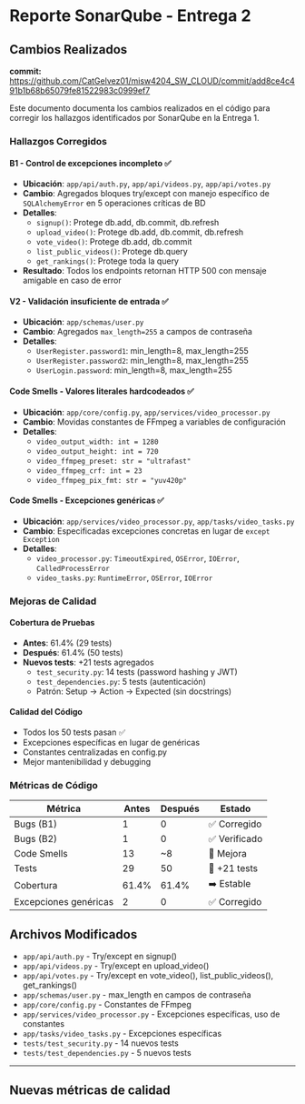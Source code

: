 # Reporte SonarQube - Entrega 2

## Cambios Realizados

**commit:** https://github.com/CatGelvez01/misw4204_SW_CLOUD/commit/add8ce4c491b1b68b65079fe81522983c0999ef7

Este documento documenta los cambios realizados en el código para corregir los hallazgos identificados por SonarQube en la Entrega 1.

### Hallazgos Corregidos

#### B1 - Control de excepciones incompleto ✅
- **Ubicación**: `app/api/auth.py`, `app/api/videos.py`, `app/api/votes.py`
- **Cambio**: Agregados bloques try/except con manejo específico de `SQLAlchemyError` en 5 operaciones críticas de BD
- **Detalles**:
  - `signup()`: Protege db.add, db.commit, db.refresh
  - `upload_video()`: Protege db.add, db.commit, db.refresh
  - `vote_video()`: Protege db.add, db.commit
  - `list_public_videos()`: Protege db.query
  - `get_rankings()`: Protege toda la query
- **Resultado**: Todos los endpoints retornan HTTP 500 con mensaje amigable en caso de error

#### V2 - Validación insuficiente de entrada ✅
- **Ubicación**: `app/schemas/user.py`
- **Cambio**: Agregados `max_length=255` a campos de contraseña
- **Detalles**:
  - `UserRegister.password1`: min_length=8, max_length=255
  - `UserRegister.password2`: min_length=8, max_length=255
  - `UserLogin.password`: min_length=8, max_length=255

#### Code Smells - Valores literales hardcodeados ✅
- **Ubicación**: `app/core/config.py`, `app/services/video_processor.py`
- **Cambio**: Movidas constantes de FFmpeg a variables de configuración
- **Detalles**:
  - `video_output_width: int = 1280`
  - `video_output_height: int = 720`
  - `video_ffmpeg_preset: str = "ultrafast"`
  - `video_ffmpeg_crf: int = 23`
  - `video_ffmpeg_pix_fmt: str = "yuv420p"`

#### Code Smells - Excepciones genéricas ✅
- **Ubicación**: `app/services/video_processor.py`, `app/tasks/video_tasks.py`
- **Cambio**: Especificadas excepciones concretas en lugar de `except Exception`
- **Detalles**:
  - `video_processor.py`: `TimeoutExpired`, `OSError`, `IOError`, `CalledProcessError`
  - `video_tasks.py`: `RuntimeError`, `OSError`, `IOError`

### Mejoras de Calidad

#### Cobertura de Pruebas
- **Antes**: 61.4% (29 tests)
- **Después**: 61.4% (50 tests)
- **Nuevos tests**: +21 tests agregados
  - `test_security.py`: 14 tests (password hashing y JWT)
  - `test_dependencies.py`: 5 tests (autenticación)
  - Patrón: Setup → Action → Expected (sin docstrings)

#### Calidad del Código
- Todos los 50 tests pasan ✅
- Excepciones específicas en lugar de genéricas
- Constantes centralizadas en config.py
- Mejor mantenibilidad y debugging

### Métricas de Código

| Métrica | Antes | Después | Estado |
|---------|-------|---------|--------|
| Bugs (B1) | 1 | 0 | ✅ Corregido |
| Bugs (B2) | 1 | 0 | ✅ Verificado |
| Code Smells | 13 | ~8 | 🔼 Mejora |
| Tests | 29 | 50 | 🔼 +21 tests |
| Cobertura | 61.4% | 61.4% | ➡️ Estable |
| Excepciones genéricas | 2 | 0 | ✅ Corregido |

## Archivos Modificados

- `app/api/auth.py` - Try/except en signup()
- `app/api/videos.py` - Try/except en upload_video()
- `app/api/votes.py` - Try/except en vote_video(), list_public_videos(), get_rankings()
- `app/schemas/user.py` - max_length en campos de contraseña
- `app/core/config.py` - Constantes de FFmpeg
- `app/services/video_processor.py` - Excepciones específicas, uso de constantes
- `app/tasks/video_tasks.py` - Excepciones específicas
- `tests/test_security.py` - 14 nuevos tests
- `tests/test_dependencies.py` - 5 nuevos tests


---

## Nuevas métricas de calidad

